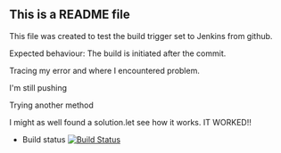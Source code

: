 ## This is a README file

This file was created to test the build trigger set to Jenkins from github.

Expected behaviour: The build is initiated after the commit.

Tracing my error and where I encountered problem.

I'm still pushing

Trying another method

I might as well found a solution.let see how it works.
IT WORKED!!

  * Build status
  [![Build Status](https://f726-197-210-52-216.eu.ngrok.io/buildStatus/icon?job=instavote%2Fworker-build)](https://f726-197-210-52-216.eu.ngrok.io/job/instavote/job/worker-build/)
  
